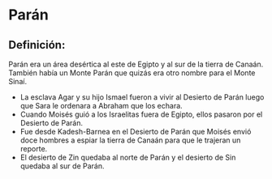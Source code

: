 # Parán

## Definición: 

Parán era un área desértica al este de Egipto y al sur de la tierra de Canaán. También había un Monte Parán que quizás era otro nombre para el Monte Sinaí.

* La esclava Agar y su hijo Ismael fueron a vivir al Desierto de Parán luego que Sara le ordenara a Abraham que los echara.
* Cuando Moisés guió a los Israelitas fuera de Egipto, ellos pasaron por el Desierto de Parán.
* Fue desde Kadesh-Barnea en el Desierto de Parán que Moisés envió doce hombres a espiar la tierra de Canaán para que le trajeran un reporte.
* El desierto de Zin quedaba al norte de Parán y el desierto de Sin quedaba al sur de Parán.

